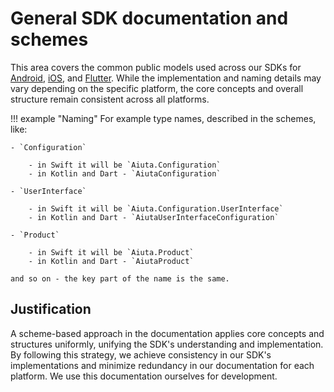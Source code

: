 # General SDK documentation and schemes

This area covers the common public models used across our SDKs for [Android](../android/overview.md), [iOS](../ios/overview.md), and [Flutter](../flutter/overview.md). While the implementation and naming details may vary depending on the specific platform, the core concepts and overall structure remain consistent across all platforms.

!!! example "Naming"
    For example type names, described in the schemes, like: 

    - `Configuration`

        - in Swift it will be `Aiuta.Configuration`
        - in Kotlin and Dart - `AiutaConfiguration`

    - `UserInterface`

        - in Swift it will be `Aiuta.Configuration.UserInterface`
        - in Kotlin and Dart - `AiutaUserInterfaceConfiguration`

    - `Product`

        - in Swift it will be `Aiuta.Product`
        - in Kotlin and Dart - `AiutaProduct`

    and so on - the key part of the name is the same.
    
## Justification

A scheme-based approach in the documentation applies core concepts and structures uniformly, unifying the SDK's understanding and implementation. By following this strategy, we achieve consistency in our SDK's implementations and minimize redundancy in our documentation for each platform. We use this documentation ourselves for development.
